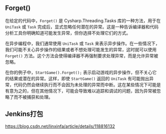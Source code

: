 



## Forget()

在给定的代码中，`Forget()` 是 Cysharp.Threading.Tasks 库的一种方法，用于在 `UniTask` 或 `Task` 完成后，显式忽略任何潜在的异常。这是一种告诉编译器和代码分析工具你明确知道可能发生异常，但你选择不处理它们的方式。

在异步编程中，我们通常使用 `UniTask` 或 `Task` 来表示异步操作。在一些情况下，我们可能不关心异步操作的结果或者不想处理可能发生的异常，这时就可以使用 `Forget()` 方法。这个方法会使得编译器不再强制要求处理异常，而是允许异常被忽略。

在你的例子中，`StartGame().Forget();` 表示启动游戏的异步操作，但不关心它的结果或潜在的异常。这样，即使 `StartGame()` 返回的 `UniTask` 有可能抛出异常，代码仍然会继续执行而不会因为未处理的异常而中断。这在某些情况下可能是有意为之的，但在其他情况下，可能会导致难以追踪和调试的问题，因为异常被忽略了而不被捕获和处理。

## Jenkins打包

https://blog.csdn.net/linxinfa/article/details/118816132